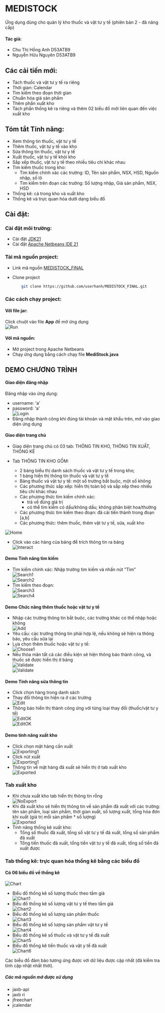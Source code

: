 # MEDISTOCK

Ứng dụng dùng cho quản lý kho thuốc và vật tư y tế (phiên bản 2 - đã nâng cấp)

#### Tác giả:

- Chu Thị Hồng Anh D53ATB9
- Nguyễn Hữu Nguyên D53ATB9

## Các cải tiến mới:

- Tách thuốc và vật tư y tế ra riêng
- Thời gian: Calendar
- Tìm kiếm theo đoạn thời gian
- Chuẩn hóa giá sản phẩm
- Thêm phần xuất kho
- Tách phần thống kê ra riêng và thêm 02 biểu đồ mới liên quan đến việc xuất kho

## Tóm tắt Tính năng:

- Xem thông tin thuốc, vật tư y tế
- Thêm thuốc, vật tư y tế vào kho
- Sửa thông tin thuốc, vật tư y tế
- Xuất thuốc, vật tư y tế khỏi kho
- Sắp xếp thuốc, vật tư y tế theo nhiều tiêu chí khác nhau
- Tìm kiếm thuốc trong kho:
  - Tìm kiếm chính xác các trường: ID, Tên sản phẩm, NSX, HSD, Nguồn nhập, số lô
  - Tìm kiếm trên đoạn các trường: Số lượng nhập, Giá sản phẩm, NSX, HSD
- Thống kê: cả trong kho và xuất kho
- Thống kê và trực quan hóa dưới dạng biểu đồ

## Cài đặt:

### Cài đặt môi trường:

- Cài đặt [JDK21](https://www.oracle.com/java/technologies/javase/jdk21-archive-downloads.html)
- Cài đặt [Apache Netbeans IDE 21](https://netbeans.apache.org/front/main/download/nb21/)

### Tải mã nguồn project:

- Link mã nguồn [MEDISTOCK_FINAL](https://github.com/userhanh/MEDISTOCK_FINAL.git)
- Clone project

  ```bash
      git clone https://github.com/userhanh/MEDISTOCK_FINAL.git
  ```

### Các cách chạy project:

#### Với file jar:

Click chuột vào file **App** để mở ứng dụng<br>
![Run](https://github.com/userhanh/MEDISTOCK_FINAL/blob/master/Images/1.jpg)

#### Với mã nguồn:

- Mở project trong Apache Netbeans
- Chạy ứng dụng bằng cách chạy file **MediStock.java**

## DEMO CHƯƠNG TRÌNH

#### Giao diện đăng nhập

Đăng nhập vào ứng dụng:

- username: 'a'
- password: 'a'<br>
  ![Login](https://github.com/userhanh/MEDISTOCK_FINAL/blob/master/Images/2.jpg)
- Đăng nhập thành công khi đúng tài khoản và mật khẩu trên, mở vào giao diện ứng dụng

#### Giao diện trang chủ

- Giao diện trang chủ có 03 tab: THÔNG TIN KHO, THÔNG TIN XUẤT, THỐNG KÊ
- Tab THÔNG TIN KHO GỒM:

  - 2 bảng biểu thị danh sách thuốc và vật tư y tế trong kho;
  - 1 bảng hiển thị thông tin thuốc và vật tư y tế
  - Bảng thuốc và vật tư y tế: một số trường bắt buộc, một số không
  - Các phương thức sắp xếp: hiển thị toàn bộ và sắp xếp theo nhiều tiêu chí khác nhau
  - Các phương thức tìm kiếm chính xác:
    - trả về đúng giá trị
    - có thể tìm kiếm có dấu/không dấu; không phân biệt hoa/thường
  - Các phương thức tìm kiếm theo đoạn: đã cải tiến thành trong đoạn [a,b]
  - Các phương thức: thêm thuốc, thêm vật tư y tế, sửa, xuất kho

![Home](https://github.com/userhanh/MEDISTOCK_FINAL/blob/master/Images/3.jpg)

- Click vào các hàng của bảng để trích thông tin ra bảng<br>
  ![Interact](https://github.com/userhanh/MEDISTOCK_FINAL/blob/master/Images/8.jpg)

#### Demo Tính năng tìm kiếm

- Tìm kiếm chính xác: Nhập trường tìm kiếm và nhấn nút "Tìm"<br>
  ![Search1](https://github.com/userhanh/MEDISTOCK_FINAL/blob/master/Images/4.jpg)<br>
  ![Search2](https://github.com/userhanh/MEDISTOCK_FINAL/blob/master/Images/5.jpg)<br>
- Tìm kiếm theo đoạn:<br>
  ![Search3](https://github.com/userhanh/MEDISTOCK_FINAL/blob/master/Images/6.jpg)<br>
  ![Search4](https://github.com/userhanh/MEDISTOCK_FINAL/blob/master/Images/7.jpg)<br>

#### Demo Chức năng thêm thuốc hoặc vật tư y tế

- Nhập các trường thông tin bắt buộc, các trường khác có thể nhập hoặc không<br>
  ![Add](https://github.com/userhanh/MEDISTOCK_FINAL/blob/master/Images/9.jpg)
- Yêu cầu: các trường thông tin phải hợp lệ, nếu không sẽ hiện ra thông báo, yêu cầu sửa lại
- Lựa chọn thêm thuốc hoặc vật tư y tế:<br>
  ![Choose1](https://github.com/userhanh/MEDISTOCK_FINAL/blob/master/Images/12.jpg)
- Nếu thỏa mãn tất cả các điều kiện sẽ hiện thông báo thành công, và thuốc sẽ được hiển thị ở bảng<br>
  ![Validate](https://github.com/userhanh/MEDISTOCK_FINAL/blob/master/Images/10.jpg)<br>
  ![Validate](https://github.com/userhanh/MEDISTOCK_FINAL/blob/master/Images/11.jpg)

#### Demo Tính năng sửa thông tin

- Click chọn hàng trong danh sách
- Thay đổi thông tin hiện ra ở các trường<br>
  ![Edit](https://github.com/userhanh/MEDISTOCK_FINAL/blob/master/Images/13.jpg)<br>
- Thông báo hiển thị thành công ứng với từng loại thay đổi (thuốc/vật tư y tế)<br>
  ![EditOK](https://github.com/userhanh/MEDISTOCK_FINAL/blob/master/Images/14.jpg)<br>
  ![EditOK](https://github.com/userhanh/MEDISTOCK_FINAL/blob/master/Images/15.jpg)<br>

#### Demo tính năng xuất kho

- Click chọn mặt hàng cần xuất<br>
  ![Exporting1](https://github.com/userhanh/MEDISTOCK_FINAL/blob/master/Images/17.jpg)<br>
- Click nút xuất<br>
  ![Exporting1](https://github.com/userhanh/MEDISTOCK_FINAL/blob/master/Images/18.jpg)<br>
- Thông tin về mặt hàng đã xuất sẽ hiển thị ở tab xuất kho<br>
  ![Exported](https://github.com/userhanh/MEDISTOCK_FINAL/blob/master/Images/19.jpg)<br>

### Tab xuất kho

- Khi chưa xuất kho tab hiển thị thông tin rỗng<br>
  ![NoExport](https://github.com/userhanh/MEDISTOCK_FINAL/blob/master/Images/16.jpg)<br>
- Khi đã xuất kho sẽ hiển thị thông tin về sản phẩm đã xuất với các trường: tên sản phẩm, loại sản phẩm, thời gian xuất, số lượng xuất, tổng hóa đơn khi xuất (giá trị mỗi sản phẩm \* số lượng)<br>
  ![Exported](https://github.com/userhanh/MEDISTOCK_FINAL/blob/master/Images/20.jpg)<br>
- Tính năng thống kê xuất kho:
  - Tổng số thuốc đã xuất, tổng số vật tư y tế đã xuất, tổng số sản phẩm đã xuất
  - Tổng tiền thuốc đã xuất, tổng tiền vật tư y tế đã xuất, tổng số tiền đã xuất được

### Tab thống kê: trực quan hóa thống kê bằng các biểu đồ

#### Có 06 biểu đồ về thống kê

![Chart](https://github.com/userhanh/MEDISTOCK_FINAL/blob/master/Images/27.jpg)<br>

- Biểu đồ thống kê số lượng thuốc theo tầm giá<br>
  ![Chart1](https://github.com/userhanh/MEDISTOCK_FINAL/blob/master/Images/21.jpg)<br>
- Biểu đồ thống kê số lượng vật tư y tế theo tầm giá<br>
  ![Chart2](https://github.com/userhanh/MEDISTOCK_FINAL/blob/master/Images/22.jpg)<br>
- Biểu đồ thống kê số lượng sản phẩm thuốc<br>
  ![Chart3](https://github.com/userhanh/MEDISTOCK_FINAL/blob/master/Images/24.jpg)<br>
- Biểu đồ thống kê số lượng sản phẩm vật tư y tế<br>
  ![Chart4](https://github.com/userhanh/MEDISTOCK_FINAL/blob/master/Images/23.jpg)<br>
- Biểu đồ thống kê số thuốc và vật tư y tế đã xuất<br>
  ![Chart5](https://github.com/userhanh/MEDISTOCK_FINAL/blob/master/Images/25.jpg)<br>
- Biểu đồ thống kê tiền thuốc và vật y tế đã xuất<br>
  ![Chart6](https://github.com/userhanh/MEDISTOCK_FINAL/blob/master/Images/26.jpg)<br>

Các biểu đồ đảm bảo tương ứng được với dữ liệu được cập nhất (đã kiểm tra tính cập nhật nhất thời).

##### Các mã nguồn mở được sử dụng

- jaxb-api
- jaxb ri
- jfreechart
- jcalendar
